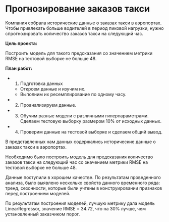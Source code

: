 # Прогнозирование заказов такси

Компания собрала исторические данные о заказах такси в аэропортах. Чтобы привлекать больше водителей в период пиковой нагрузки, нужно спрогнозировать количество заказов такси на следующий час.

**Цель проекта:**

Построить модель для такого предсказания со значением метрики RMSE на тестовой выборке не больше 48.

**План работ:**

- 1. Подготовка данных
    - Откроем данные и изучим их.
    - Выполним их ресемплирование по одному часу.

- 2. Проанализируем данные.

- 3. Обучим разные модели с различными гиперпараметрами. Сделаем тестовую выборку размером 10% от исходных данных.

- 4. Проверим данные на тестовой выборке и сделаем общий вывод.

В представленных нам данных содержались исторические данные о заказах такси в аэропортах.

Необходимо было построить модель для предсказания количество заказов такси на следующий час со значением метрики RMSE на тестовой выборке не больше 48.

Данные поступили в хорошем качестве. По результатам проведенного анализа, было выявлено несколько свойств данного временного ряда: тренд, сезонности, которые были учтены в конструировании признаков перед построением моделей.

По результатам построения моделей, лучшую метрику дала модель LinearRegressor, значение RMSE = 34.72, что на 30% лучше, чем установленный заказчиком порог. 
